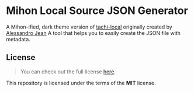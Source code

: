 # Mihon Local Source JSON Generator

A Mihon-ified, dark theme version of [tachi-local](https://github.com/alessandrojean/tachi-local) originally created by [Alessandro Jean](https://github.com/alessandrojean/)
A tool that helps you to easily create the JSON file with metadata.

## License

> You can check out the full license [here](LICENSE).

This repository is licensed under the terms of the **MIT** license.
